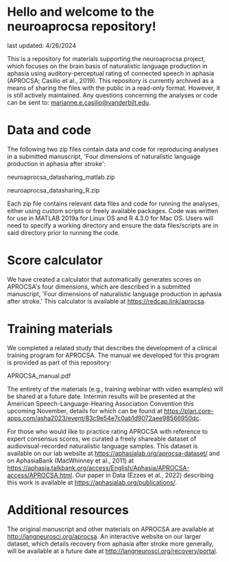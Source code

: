 # Hello and welcome to the neuroaprocsa repository!

last updated: 4/26/2024

This is a repository for materials supporting the neuroaprocsa project, which focuses on the brain basis of naturalistic language production in aphasia using auditory-perceptual rating of connected speech in aphasia (APROCSA; Casilio et al., 2019). This repository is currently archived as a means of sharing the files with the public in a read-only format. However, it is still actively maintained. Any questions concerning the analyses or code can be sent to: marianne.e.casilio@vanderbilt.edu.

# Data and code

The following two zip files contain data and code for reproducing analyses in a submitted manuscript, 'Four dimensions of naturalistic language production in aphasia after stroke':

neuroaprocsa_datasharing_matlab.zip

neuroaprocsa_datasharing_R.zip

Each zip file contains relevant data files and code for running the analyses, either using custom scripts or freely available packages. Code was written for use in MATLAB 2019a for Linux OS and R 4.3.0 for Mac OS. Users will need to specify a working directory and ensure the data files/scripts are in said directory prior to running the code.

# Score calculator

We have created a calculator that automatically generates scores on APROCSA's four dimensions, which are described in a submitted manuscript, 'Four dimensions of naturalistic language production in aphasia after stroke.' This calculator is available at https://redcap.link/aprocsa.

# Training materials

We completed a related study that describes the development of a clinical training program for APROCSA. The manual we developed for this program is provided as part of this repository:

APROCSA_manual.pdf

The entirety of the materials (e.g., training webinar with video examples) will be shared at a future date. Intermin results will be presented at the American Speech-Language-Hearing Association Convention this upcoming November, details for which can be found at https://plan.core-apps.com/asha2023/event/83c9e54e7c0ab1d9072aee98566950dc.

For those who would like to practice rating APROCSA with reference to expert consensus scores, we curated a freely shareable dataset of audiovisual-recorded naturalistic language samples. This dataset is available on our lab website at https://aphasialab.org/aprocsa-dataset/ and on AphasiaBank (MacWhinney et al., 2011) at https://aphasia.talkbank.org/access/English/Aphasia/APROCSA-access/APROCSA.html. Our paper in Data (Ezzes et al., 2022) describing this work is available at https://aphasialab.org/publications/.

# Additional resources

The original manuscript and other materials on APROCSA are available at http://langneurosci.org/aprocsa. An interactive website on our larger dataset, which details recovery from aphasia after stroke more generally, will be available at a future date at http://langneurosci.org/recovery/portal.
